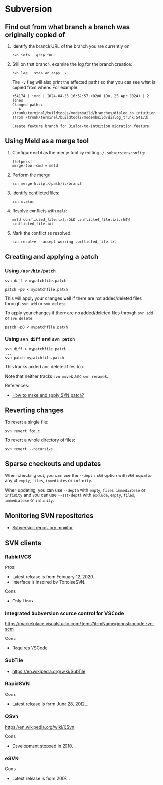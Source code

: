 # Subversion

## Find out from what branch a branch was originally copied of

1. Identify the branch URL of the branch you are currently on:

   ```text
   svn info | grep ^URL
   ```

1. Still on that branch, examine the log for the branch creation:

   ```text
   svn log --stop-on-copy -v
   ```

   The `-v` flag will also print the affected paths so that you can see what is copied from where.  For example:

   ```text
   r54174 | tvrd | 2024-04-25 16:52:57 +0200 (Do, 25 Apr 2024) | 2 lines
   Changed paths:
      A /trunk/terminal/buildtools/modembuild/branches/dialog_to_intuition_migration (from /trunk/terminal/buildtools/modembuild/dialog_trunk:54173)

   Create feature branch for Dialog-to-Intuition migration feature.
   ```

## Using Meld as a merge tool

1. Configure `meld` as the merge tool by editing `~/.subversion/config`:

   ```text
   [helpers]
   merge-tool-cmd = meld
   ```

1. Perform the merge

   ```text
   svn merge htttp://path/to/branch
   ```

1. Identify conflicted files:

   ```text
   svn status
   ```

1. Resolve conflicts with `meld`:

   ```text
   meld conflicted_file.txt.rOLD conflicted_file.txt.rNEW conflicted_file.txt
   ```

1. Mark the conflict as resolved:

   ```text
   svn resolve --accept working conflicted_file.txt
   ```

## Creating and applying a patch

### Using `/usr/bin/patch`

```text
svn diff > mypatchfile.patch
...
patch -p0 < mypatchfile.patch
```

This will apply your changes well if there are not added/deleted files through `svn add` or `svn delete`.

To apply your changes if there are no added/deleted files through `svn add` or `svn delete`:

```text
patch -p0 < mypatchfile.patch
```

### Using `svn diff` and `svn patch`

```text
svn diff > mypatchfile.patch
...
svn patch mypatchfile.patch
```

This tracks added and deleted files too.

Note that neither tracks `svn move`s and `svn rename`s.

References:

* [How to make and apply SVN patch?](https://stackoverflow.com/questions/10333712/how-to-make-and-apply-svn-patch)

## Reverting changes

To revert a single file:

```text
svn revert foo.c
```

To revert a whole directory of files:

```text
svn revert --recursive .
```

## Sparse checkouts and updates

When checking out, you can use the `--depth ARG` option with `ARG` equal to any of `empty`, `files`, `immediates` or `infinity`.

When updating, you can use `--depth` with `empty`, `files`, `immediatese` or `infinity` and you can use `--set-depth` with `exclude`, `empty`, `files`, `immediatese` or `infinity`.

## Monitoring SVN repositories

* [Subversion repository monitor](https://ghost.tweakblogs.net/blog/3073/subversion-repository-monitor.html)

## SVN clients

### RabbitVCS

Pros:

* Latest release is from February 12, 2020.
* Interface is inspired by TortoiseSVN.

Cons:

* Only Linux

### Integrated Subversion source control for VSCode

<https://marketplace.visualstudio.com/items?itemName=johnstoncode.svn-scm>

Cons:

* Requires VSCode

### SubTile

* <https://en.wikipedia.org/wiki/SubTile>

### RapidSVN

Cons:

* Latest release is form June 28, 2012...

### QSvn

<https://en.wikipedia.org/wiki/QSvn>

Cons:

* Development stopped in 2010.

### eSVN

Cons:

* Latest release is from 2007...
